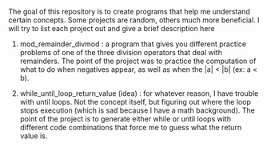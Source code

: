
The goal of this repository is to create programs that help me understand certain concepts. Some projects are random, others much more beneficial. I will try to list each 
project out and give a brief description here

1. mod_remainder_divmod : a program that gives you different practice problems of one of the three division operators that deal with remainders. The point of the project was 
to practice the computation of what to do when negatives appear, as well as when the |a| < |b| (ex: a < b).

2. while_until_loop_return_value (idea) : for whatever reason, I have trouble with until loops. Not the concept itself, but figuring out where the loop stops execution (which 
is sad because I have a math background). The point of the project is to generate either while or until loops with different code combinations that force me to guess what the 
return value is. 
